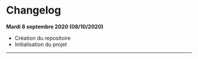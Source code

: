 # Changelog

__Mardi 8 septembre 2020 (08/10/2020)__

- Création du repositoire
- Initialisation du projet

---